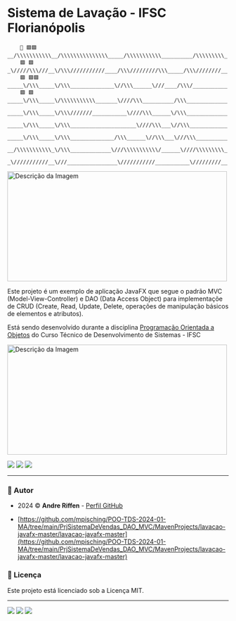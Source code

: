 # Sistema de Lavação - IFSC Florianópolis

        🔴 🟩🟩    __/\\\\\\\\\\\__/\\\\\\\\\\\\\\\_____/\\\\\\\\\\\__________/\\\\\\\\\_        
        🟩 🟩        _\/////\\\///__\/\\\///////////____/\\\/////////\\\_____/\\\////////__       
        🟩 🟩🟩      _____\/\\\_____\/\\\______________\//\\\______\///____/\\\/___________      
        🟩 🟩          _____\/\\\_____\/\\\\\\\\\\\_______\////\\\__________/\\\_____________     
                         _____\/\\\_____\/\\\///////___________\////\\\______\/\\\_____________    
                          _____\/\\\_____\/\\\_____________________\////\\\___\//\\\____________   
                            _____\/\\\_____\/\\\______________/\\\______\//\\\___\///\\\__________  
                             __/\\\\\\\\\\\_\/\\\_____________\///\\\\\\\\\\\/______\////\\\\\\\\\_ 
                              _\///////////__\///________________\///////////___________\/////////__




<img src="https://www.ifsc.edu.br/documents/23504/23634/Foto_C%C3%A2mpusFlorian%C3%B3polis_2015.jpg/7d75432d-a54a-ea9d-b26c-163f224420f2?t=1501702837732" width="500" height="250" alt="Descrição da Imagem"> 

Este projeto é um exemplo de aplicação JavaFX que segue o padrão MVC (Model-View-Controller) e DAO (Data Access Object) para implementaçõe de CRUD (Create, Read, Update, Delete, operações de manipulação básicos de elementos e atributos).

Está sendo desenvolvido durante a disciplina [Programação Orientada a Objetos](https://moodle3.ifsc.edu.br/course/view.php?id=6973) do Curso Técnico de Desenvolvimento de Sistemas - IFSC

<img src="https://opengraph.githubassets.com/c3fa21842d8ae87253e386623b34cca5fcbce905d96f455976c20ec2181ac2b6/andreriffen/lavacao" width="500" height="250" alt="Descrição da Imagem">

<a href="#requisitos"><img src="https://img.shields.io/badge/Java%20JDK%208%2B-007396?style=flat-square&logo=java&logoColor=white"/></a>
<a href="#requisitos"><img src="https://img.shields.io/badge/JavaFX-007396?style=flat-square&logo=java&logoColor=white"/></a>
<a href="#requisitos"><img src="https://img.shields.io/badge/SceneBuilder-5C2D91?style=flat-square&logo=java&logoColor=white"/></a>

---

### 🐘 Autor

- 2024 ©️ **Andre Riffen** - [Perfil GitHub](https://github.com/andreriffen)

- [https://github.com/mpisching/POO-TDS-2024-01-MA/tree/main/PrjSistemaDeVendas_DAO_MVC/MavenProjects/lavacao-javafx-master/lavacao-javafx-master](https://github.com/mpisching/POO-TDS-2024-01-MA/tree/main/PrjSistemaDeVendas_DAO_MVC/MavenProjects/lavacao-javafx-master/lavacao-javafx-master)

### 📜 Licença

Este projeto está licenciado sob a Licença MIT.

---

<a href="https://instagram.com/andreriffen"><img src="https://img.shields.io/badge/-andreriffen-maroon?style=flat-square&logo=Instagram&logoColor=white"/></a> 
<a href="https://www.linkedin.com/in/andre-gbf"><img src="https://img.shields.io/badge/-Andre%20GB%20Farias-0077B5?style=flat-square&logo=Linkedin&logoColor=white"/></a> 
<a href="mailto:andreriffen6@gmail.com"><img src="https://img.shields.io/badge/-andreriffen6@gmail.com-D14836?style=flat-square&logo=Gmail&logoColor=white"/></a>
